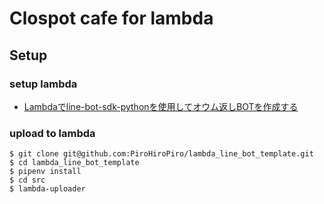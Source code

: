 # Clospot cafe for lambda

## Setup
### setup lambda
- [Lambdaでline-bot-sdk-pythonを使用してオウム返しBOTを作成する](https://qiita.com/konikoni428/items/fd1ab5993bc5526726bb)

### upload to lambda
```
$ git clone git@github.com:PiroHiroPiro/lambda_line_bot_template.git
$ cd lambda_line_bot_template
$ pipenv install
$ cd src
$ lambda-uploader
```

